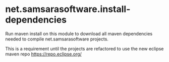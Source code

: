 # net.samsarasoftware.install-dependencies

Run maven install on this module to download all maven dependencies needed to compile net.samsarasoftware projects.

This is a requirement until the projects are refactored to use the new eclipse maven repo 
https://repo.eclipse.org/

